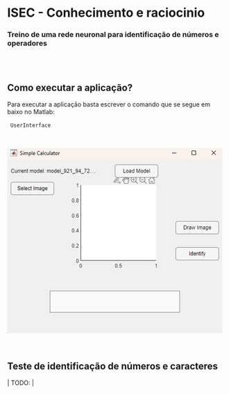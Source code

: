 # ISEC - Conhecimento e raciocinio

### Treino de uma rede neuronal para identificação de números e operadores



<br/><br/>

## Como executar a aplicação?

Para executar a aplicação basta escrever o comando que se segue em baixo no Matlab:
```
 UserInterface
```

<br/>

![User Interface Image](/docs/images/application/user-interface.png)

<br/>

## Teste de identificação de números e caracteres

| TODO: |